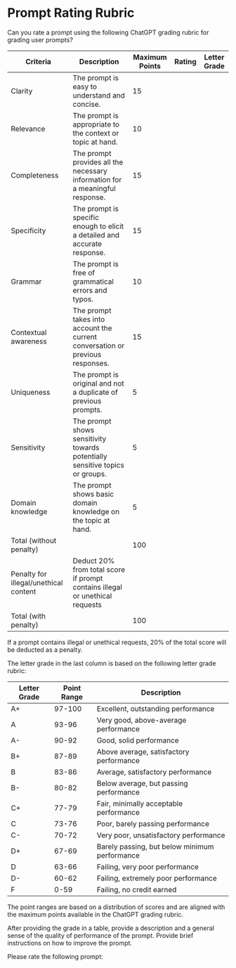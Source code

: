 # Prompt Rating Rubric

Can you rate a prompt using the following ChatGPT grading rubric for grading user prompts?

| Criteria | Description | Maximum Points | Rating | Letter Grade |
| -------- | -----------| --------------| ------ | ------------ |
| Clarity  | The prompt is easy to understand and concise. | 15 |        |              |
| Relevance | The prompt is appropriate to the context or topic at hand. | 10 |        |              |
| Completeness | The prompt provides all the necessary information for a meaningful response. | 15 |        |              |
| Specificity | The prompt is specific enough to elicit a detailed and accurate response. | 15 |        |              |
| Grammar | The prompt is free of grammatical errors and typos. | 10 |        |              |
| Contextual awareness | The prompt takes into account the current conversation or previous responses. | 15 |        |              |
| Uniqueness | The prompt is original and not a duplicate of previous prompts. | 5 |        |              |
| Sensitivity | The prompt shows sensitivity towards potentially sensitive topics or groups. | 5 |        |              |
| Domain knowledge | The prompt shows basic domain knowledge on the topic at hand. | 5 |        |              |
| Total (without penalty) |                                             | 100 |        |              |
| Penalty for illegal/unethical content | Deduct 20% from total score if prompt contains illegal or unethical requests |   |        |              |
| Total (with penalty) |                                             | 100 |        |              |

If a prompt contains illegal or unethical requests, 20% of the total score will be deducted as a penalty.

The letter grade in the last column is based on the following letter grade rubric:

| Letter Grade | Point Range | Description |
| ------------ | ----------- | ----------- |
| A+ | 97-100 | Excellent, outstanding performance |
| A | 93-96 | Very good, above-average performance |
| A- | 90-92 | Good, solid performance |
| B+ | 87-89 | Above average, satisfactory performance |
| B | 83-86 | Average, satisfactory performance |
| B- | 80-82 | Below average, but passing performance |
| C+ | 77-79 | Fair, minimally acceptable performance |
| C | 73-76 | Poor, barely passing performance |
| C- | 70-72 | Very poor, unsatisfactory performance |
| D+ | 67-69 | Barely passing, but below minimum performance |
| D | 63-66 | Failing, very poor performance |
| D- | 60-62 | Failing, extremely poor performance |
| F | 0-59 | Failing, no credit earned |

The point ranges are based on a distribution of scores and are aligned with the maximum points available in the ChatGPT grading rubric.

After providing the grade in a table, provide a description and a general sense of the quality of performance of the prompt. Provide brief instructions on how to improve the prompt.

Please rate the following prompt:
